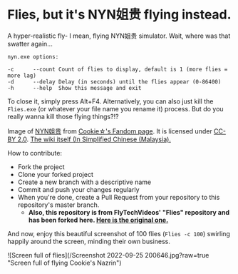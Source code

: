 # Flies, but it's NYN姐贵 flying instead.

A hyper-realistic fly- I mean, flying NYN姐贵 simulator. Wait, where was that swatter again...

```
nyn.exe options:

-c      --count Count of flies to display, default is 1 (more flies = more lag)
-d      --delay Delay (in seconds) until the flies appear (0-86400)
-h      --help  Show this message and exit
```

To close it, simply press Alt+F4. Alternatively, you can also just kill the `Flies.exe` (or whatever your file name you rename it) process. But do you really wanna kill those flying things?!?

Image of [NYN姐贵](https://static.wikia.nocookie.net/cookie/images/a/ae/NYN%E5%A7%89%E8%B2%B4%E7%AB%8B%E3%81%A1%E7%B5%B5_%E9%80%9A%E5%B8%B8.png/revision/latest?cb=20180603063811&path-prefix=zh) from [Cookie☆'s Fandom page](https://cookie.fandom.com/zh). It is licensed under [CC-BY 2.0](https://creativecommons.org/licenses/by/2.0/). [The wiki itself (In Simplified Chinese (Malaysia).](https://cookie.fandom.com/zh/wiki/NYN%E5%A7%90%E8%B4%B5?variant=zh-my)

How to contribute:
- Fork the project
- Clone your forked project
- Create a new branch with a descriptive name
- Commit and push your changes regularly
- When you're done, create a Pull Request from your repository to this repository's master branch.
  - __Also, this repository is from FlyTechVideos' "Flies" repository and has been forked here. [Here is the original one.](https://github.com/FlyTechVideos/Flies)__

And now, enjoy this beautiful screenshot of 100 flies (`Flies -c 100`) swirling happily around the screen, minding their own business.

![Screen full of flies](/Screenshot 2022-09-25 200646.jpg?raw=true "Screen full of flying Cookie's Nazrin")
